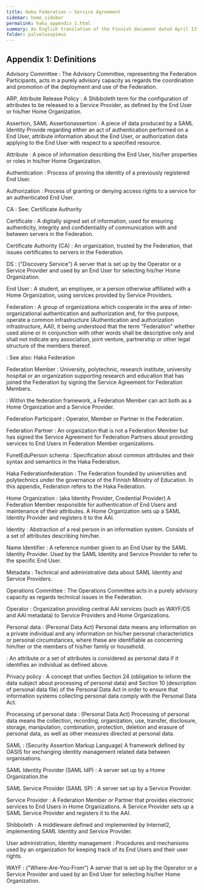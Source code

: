 ```yaml
---
title: Haka Federation – Service Agreement
sidebar: home_sidebar
permalink: haka_appendix_1.html
summary: An English translation of the Finnish document dated April 13th 2011
folder: palvelusopimus
---
```


## Appendix 1: Definitions

Advisory Committee
: The Advisory Committee, representing the Federation Participants, acts in a purely advisory capacity as regards the coordination and promotion of the deployment and use of the Federation.

ARP, Attribute Release Policy
: A Shibboleth term for the configuration of attributes to be released to a Service Provider, as defined by the End User or his/her Home Organization.

Assertion, SAML Assertionassertion
: A piece of data produced by a SAML Identity Provide regarding either an act of authentication performed on a End User, attribute information about the End User, or authorization data applying to the End User with respect to a specified resource.

Attribute
: A piece of information describing the End User, his/her properties or roles in his/her Home Organization.

Authentication
: Process of proving the identity of a previously registered End User.

Authorization
: Process of granting or denying access rights to a service for an authenticated End User.

CA
: See: Certificate Authority

Certificate
: A digitally signed set of information, used for ensuring authenticity, integrity and confidentiality of communication with and between servers in the Federation.

Certificate Authority (CA)
: An organization, trusted by the Federation, that issues certificates to servers in the Federation.

 DS
: ("Discovery Service") A server that is set up by the Operator or a Service Provider and used by an End User for selecting his/her Home Organization.

End User
: A student, an employee, or a person otherwise affiliated with a Home Organization, using services provided by Service Providers.

Federation
: A group of organizations which cooperate in the area of inter-organizational authentication and authorization and, for this purpose, operate a common infrastructure (Authentication and authorization infrastructure, AAI), it being understood that the term "Federation" whether used alone or in conjunction with other words shall be descriptive only and shall not indicate any association, joint venture, partnership or other legal structure of the members thereof.

: See also: Haka Federation

Federation Member
: University, polytechnic, research institute, university hospital or an organization supporting research and education that has joined the Federation by signing the Service Agreement for Federation Members.

: Within the federation framework, a Federation Member can act both as a Home Organization and a Service Provider.

Federation Participant
: Operator, Member or Partner in the Federation.

Federation Partner
: An organization that is not a Federation Member but has signed the Service Agreement for Federation Partners about providing services to End Users in Federation Member organizations.

FunetEduPerson schema
: Specification about common attributes and their syntax and semantics in the Haka Federation.

Haka Federationfederation
: The Federation founded by universities and polytechnics under the governance of the Finnish Ministry of Education. In this appendix, Federation refers to the Haka Federation.

Home Organization
: (aka Identity Provider, Credential Provider) A Federation Member responsible for authentication of End Users and maintenance of their attributes. A Home Organization sets up a SAML Identity Provider and registers it to the AAI.

Identity
: Abstraction of a real person in an information system. Consists of a set of attributes describing him/her.

Name Identifier
: A reference number given to an End User by the SAML Identity Provider. Used by the SAML Identity and Service Provider to refer to the specific End User.

Metadata
: Technical and administrative data about SAML Identity and Service Providers.

Operations Committee
: The Operations Committee acts in a purely advisory capacity as regards technical issues in the Federation.

Operator
: Organization providing central AAI services (such as WAYF/DS and AAI metadata) to Service Providers and Home Organizations.

Personal data
: (Personal Data Act) Personal data means any information on a private individual and any information on his/her personal characteristics or personal circumstances, where these are identifiable as concerning him/her or the members of his/her family or household.

: An attribute or a set of attributes is considered as personal data if it identifies an individual as defined above.

Privacy policy
: A concept that unifies Section 24 (obligation to inform the data subject about processing of personal data) and Section 10 (description of personal data file) of the Personal Data Act in order to ensure that information systems collecting personal data comply with the Personal Data Act.

Processing of personal data
: (Personal Data Act) Processing of personal data means the collection, recording, organization, use, transfer, disclosure, storage, manipulation, combination, protection, deletion and erasure of personal data, as well as other measures directed at personal data.

SAML
: (Security Assertion Markup Language) A framework defined by OASIS for exchanging identity management related data between organisations.

SAML Identity Provider (SAML IdP)
: A server set up by a Home Organization.the 

SAML Service Provider (SAML SP)
: A server set up by a Service Provider.

Service Provider
: A Federation Member or Partner that provides electronic services to End Users in Home Organizations. A Service Provider sets up a SAML Service Provider and registers it to the AAI.

Shibboleth
: A middleware defined and implemented by Internet2, implementing SAML Identity and Service Provider.

User administration, Identity management
: Procedures and mechanisms used by an organization for keeping track of its End Users and their user rights.

WAYF
: ("Where-Are-You-From") A server that is set up by the Operator or a Service Provider and used by an End User for selecting his/her Home Organization.
